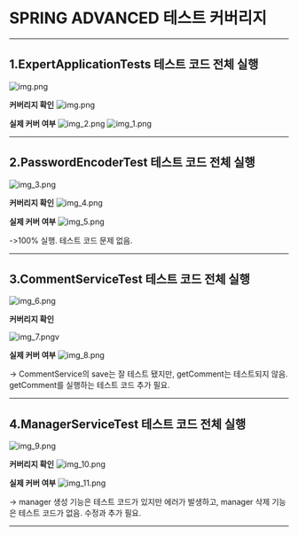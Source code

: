 # SPRING ADVANCED 테스트 커버리지

---

## **1.ExpertApplicationTests 테스트 코드 전체 실행**
![img.png](Img/img.png)

**커버리지 확인**
![img.png](Img/img12.png)

**실제 커버 여부**
![img_2.png](Img/img14.png)
![img_1.png](Img/img13.png)

------
## **2.PasswordEncoderTest 테스트 코드 전체 실행**
![img_3.png](Img/img_3.png)

**커버리지 확인**
![img_4.png](Img/img_4.png)

**실제 커버 여부**
![img_5.png](Img/img_5.png)

->100% 실행. 테스트 코드 문제 없음.

-----
## **3.CommentServiceTest 테스트 코드 전체 실행**

![img_6.png](Img/img_6.png)

**커버리지 확인**

![img_7.png](Img/img_7.png)v

**실제 커버 여부**
![img_8.png](Img/img_8.png)

->  CommentService의 save는 잘 테스트 됐지만,
getComment는 테스트되지 않음.
getComment를 실행하는 테스트 코드 추가 필요.


----

## **4.ManagerServiceTest 테스트 코드 전체 실행**

![img_9.png](Img/img_9.png)

**커버리지 확인**
![img_10.png](Img/img_10.png)

**실제 커버 여부**
![img_11.png](Img/img_11.png)

-> manager 생성 기능은 테스트 코드가 있지만 에러가 발생하고,
manager 삭제 기능은 테스트 코드가 없음.
수정과 추가 필요.


-----